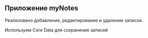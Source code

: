 ## Приложение myNotes  
Реализовано добавление, редактирование и удаление  записок. 


Используем Core Data для сохранения записей

